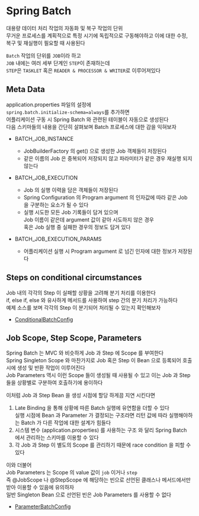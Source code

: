# Spring Batch
대용량 데이터 처리 작업의 자동화 및 복구 작업의 단위  
무거운 프로세스를 계획적으로 특정 시기에 독립적으로 구동해야하고 이에 대한 수정, 복구 및 재실행이 필요할 때 사용된다   


`Batch` 작업의 단위를 `JOB`이라 하고  
`JOB` 내에는 여러 세부 단계인 `STEP`이 존재하는데  
`STEP`은 `TASKLET` 혹은 `READER & PROCESSOR & WRITER`로 이루어져있다  


## Meta Data
application.properties 파일의 설정에  
`spring.batch.initialize-schema=always`를 추가하면   
어플리케이션 구동 시 Spring Batch 와 관련된 테이블이 자동으로 생성된다   
다음 스키마들의 내용을 간단히 살펴보며 Batch 프로세스에 대한 감을 익혀보자  
 
- BATCH_JOB_INSTANCE  

  - JobBuilderFactory 의 get() 으로 생성한 Job 객체들이 저장된다 
  - 같은 이름의 Job 은 중복되어 저장되지 않고 파라미터가 같은 경우 재실행 되지 않는다  
   
- BATCH_JOB_EXECUTION

  - Job 의 실행 이력을 담은 객체들이 저장된다 
  - Spring Configuration 의 Program argument 의 인자값에 따라 같은 Job 을 구분하는 요소가 될 수 있다  
  - 실행 시도한 모든 Job 기록들이 담겨 있으며   
    Job 이름이 같은데 argument 값이 같아 시도하지 않은 경우  
    혹은 Job 실행 중 실패한 경우의 정보도 담겨 있다  

- BATCH_JOB_EXECUTION_PARAMS  

  - 어플리케이션 실행 시 Program argument 로 넘긴 인자에 대한 정보가 저장된다
  

## Steps on conditional circumstances
Job 내의 각각의 Step 이 실패할 상황을 고려해 분기 처리를 이용한다  
if, else if, else 와 유사하게 메서드를 사용하여 step 간의 분기 처리가 가능하다  
예제 소스를 보며 각각의 Step 이 분기되어 처리될 수 있는지 확인해보자  

- [ConditionalBatchConfig](src/main/java/com/son/SpringBatch/config/ConditionalBatchConfig.java)  


## Job Scope, Step Scope, Parameters
Spring Batch 는 MVC 와 비슷하게 Job 과 Step 에 Scope 를 부여한다  
Spring Singleton Scope 와 마찬가지로 Job 혹은 Step 이 Bean 으로 등록되어 호출 시에 생성 및 반환 작업이 이루어진다  
Job Parameters 역시 이런 Scope 들이 생성될 때 사용될 수 있고 이는 Job 과 Step 들을 상황별로 구분하여 호출하기에 용이하다  


이처럼 Job 과 Step Bean 을 생성 시점에 할당 하게끔 지연 시킨다면 
1. Late Binding 을 통해 상황에 따른 Batch 실행에 유연함을 더할 수 있다  
   실행 시점에 Bean 과 Parameter 가 결정되는 구조라면 리턴 값에 따라 실행해야하는 Batch 가 다른 작업에 대한 설계가 힘들다   
2. 시스템 변수 (application.properties) 를 사용하는 구조 와 달리 Spring Batch 에서 관리하는 스키마를 이용할 수 있다
3. 각 Job 과 Step 이 별도의 Scope 를 관리하기 때문에 race condition 을 피할 수 있다  
 

이와 더불어  
Job Parameters 는 Scope 의 value 값이 `job` 이거나 `step`  
즉 @JobScope 나 @StepScope 에 해당하는 빈으로 선언된 클래스나 메서드에서만 받아 이용할 수 있음에 유의하자   
일반 Singleton Bean 으로 선언된 빈은 Job Parameters 를 사용할 수 없다  

- [ParameterBatchConfig](src/main/java/com/son/SpringBatch/config/ParameterBatchConfig.java)